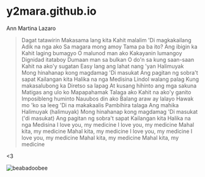# y2mara.github.io
Ann Martina Lazaro



> Dagat tatawirin
Makasama lang kita
Kahit malalim
'Di magkakailang
Adik na nga ako
Sa magara mong amoy
Tama pa ba ito?
Ang ibigin ka
Kahit laging bumagyo
O malunod man ako
Kakayanin lumangoy
Dignidad itataboy
Dumaan man sa bulkan
O do'n sa kung saan-saan
Kahit na ako'y sugatan
Easy lang ang lahat nang 'yan
Halimuyak
Mong hinahanap kong magdamag
'Di masukat
Ang pagitan ng sobra't sapat
Kailangan kita
Halika na nga
Medisina
Lindol walang palag
Kung makasalubong ka
Diretso sa lapag
At kusang hihinto ang mga sakuna
Matigas ang ulo ko
Mapapahamak
Talaga ako
Kahit na ako'y ganito
Imposibleng huminto
Nauubos din ako
Balang araw ay lalayo
Hawak mo 'ko sa leeg
'Di na makakaalis
Pambihira talaga
Ang mahika
Halimuyak (halimuyak)
Mong hinahanap kong magdamag
'Di masukat ('di masukat)
Ang pagitan ng sobra't sapat
Kailangan kita
Halika na nga
Medisina
I love you, my medicine
I love you, my medicine
Mahal kita, my medicine
Mahal kita, my medicine
I love you, my medicine
I love you, my medicine
Mahal kita, my medicine
Mahal kita, my medicine




<3



![beabadoobee](https://api.floodmagazine.com/wp-content/uploads/2022/04/flood-day3-beabadoobee_MG_7615-1.jpg)

